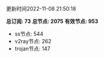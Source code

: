 更新时间2022-11-08 21:50:18

**总订阅: 73**
**总节点: 2075**
**有效节点: 953**
- ss节点: 544
- v2ray节点: 262
- trojan节点: 147
